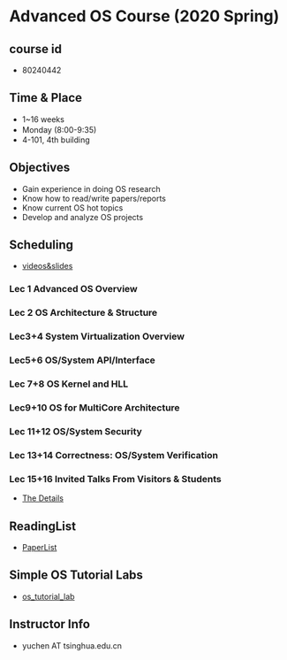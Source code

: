 # Advanced OS Course (2020 Spring)

## course id
 - 80240442

## Time & Place
 - 1~16 weeks
 - Monday (8:00-9:35)　
 - 4-101, 4th building
 
## Objectives
 - Gain experience in doing OS research
 - Know how to read/write papers/reports
 - Know current OS hot topics
 - Develop and analyze OS projects 

## Scheduling

- [videos&slides](https://next.xuetangx.com/course/thu080917777/3234209)

### Lec 1 Advanced OS Overview 
### Lec 2 OS Architecture & Structure
### Lec3+4  System Virtualization Overview
### Lec5+6  OS/System API/Interface
### Lec 7+8 OS Kernel and HLL
### Lec9+10 OS for MultiCore Architecture
### Lec 11+12 OS/System Security
### Lec 13+14 Correctness: OS/System Verification
### Lec 15+16 Invited Talks From Visitors & Students

- [The Details](https://github.com/LearningOS/aos-lectures/blob/master/aos-course-outline.md)

## ReadingList
- [PaperList](readinglist.md)

## Simple OS Tutorial Labs
- [os_tutorial_lab](https://github.com/chyyuu/os_tutorial_lab/)

## Instructor Info
- yuchen AT tsinghua.edu.cn
